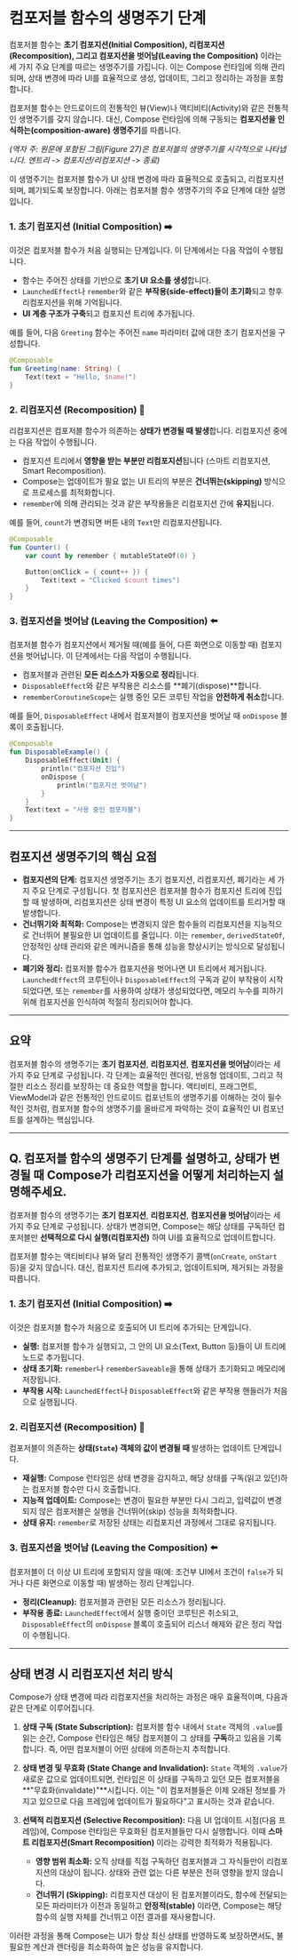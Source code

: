 # 컴포저블 함수의 생명주기 단계

컴포저블 함수는 **초기 컴포지션(Initial Composition), 리컴포지션(Recomposition), 그리고 컴포지션을 벗어남(Leaving the Composition)** 이라는 세 가지 주요 단계를 따르는 생명주기를 가집니다. 이는 Compose 런타임에 의해 관리되며, 상태 변경에 따라 UI를 효율적으로 생성, 업데이트, 그리고 정리하는 과정을 포함합니다.

컴포저블 함수는 안드로이드의 전통적인 뷰(View)나 액티비티(Activity)와 같은 전통적인 생명주기를 갖지 않습니다. 대신, Compose 런타임에 의해 구동되는 **컴포지션을 인식하는(composition-aware) 생명주기**를 따릅니다.

*(역자 주: 원문에 포함된 그림(Figure 27)은 컴포저블의 생명주기를 시각적으로 나타냅니다. 엔트리 -> 컴포지션/리컴포지션 -> 종료)*

이 생명주기는 컴포저블 함수가 UI 상태 변경에 따라 효율적으로 호출되고, 리컴포지션되며, 폐기되도록 보장합니다. 아래는 컴포저블 함수 생명주기의 주요 단계에 대한 설명입니다.

### 1. 초기 컴포지션 (Initial Composition) ➡️

이것은 컴포저블 함수가 처음 실행되는 단계입니다. 이 단계에서는 다음 작업이 수행됩니다.

  * 함수는 주어진 상태를 기반으로 **초기 UI 요소를 생성**합니다.
  * `LaunchedEffect`나 `remember`와 같은 **부작용(side-effect)들이 초기화**되고 향후 리컴포지션을 위해 기억됩니다.
  * **UI 계층 구조가 구축**되고 컴포지션 트리에 추가됩니다.

예를 들어, 다음 `Greeting` 함수는 주어진 `name` 파라미터 값에 대한 초기 컴포지션을 구성합니다.

```kotlin
@Composable
fun Greeting(name: String) {
    Text(text = "Hello, $name!")
}
```

### 2. 리컴포지션 (Recomposition) 🔄

리컴포지션은 컴포저블 함수가 의존하는 **상태가 변경될 때 발생**합니다. 리컴포지션 중에는 다음 작업이 수행됩니다.

  * 컴포지션 트리에서 **영향을 받는 부분만 리컴포지션**됩니다 (스마트 리컴포지션, Smart Recomposition).
  * Compose는 업데이트가 필요 없는 UI 트리의 부분은 **건너뛰는(skipping)** 방식으로 프로세스를 최적화합니다.
  * `remember`에 의해 관리되는 것과 같은 부작용들은 리컴포지션 간에 **유지**됩니다.

예를 들어, `count`가 변경되면 버튼 내의 `Text`만 리컴포지션됩니다.

```kotlin
@Composable
fun Counter() {
    var count by remember { mutableStateOf(0) }

    Button(onClick = { count++ }) {
        Text(text = "Clicked $count times")
    }
}
```

### 3. 컴포지션을 벗어남 (Leaving the Composition) ⬅️

컴포저블 함수가 컴포지션에서 제거될 때(예를 들어, 다른 화면으로 이동할 때) 컴포지션을 벗어납니다. 이 단계에서는 다음 작업이 수행됩니다.

  * 컴포저블과 관련된 **모든 리소스가 자동으로 정리**됩니다.
  * `DisposableEffect`와 같은 부작용은 리소스를 **폐기(dispose)**합니다.
  * `rememberCoroutineScope`는 실행 중인 모든 코루틴 작업을 **안전하게 취소**합니다.

예를 들어, `DisposableEffect` 내에서 컴포저블이 컴포지션을 벗어날 때 `onDispose` 블록이 호출됩니다.

```kotlin
@Composable
fun DisposableExample() {
    DisposableEffect(Unit) {
        println("컴포지션 진입")
        onDispose {
            println("컴포지션 벗어남")
        }
    }
    Text(text = "사용 중인 컴포저블")
}
```

-----

## 컴포지션 생명주기의 핵심 요점

  * **컴포지션의 단계:** 컴포지션 생명주기는 초기 컴포지션, 리컴포지션, 폐기라는 세 가지 주요 단계로 구성됩니다. 첫 컴포지션은 컴포저블 함수가 컴포지션 트리에 진입할 때 발생하며, 리컴포지션은 상태 변경이 특정 UI 요소의 업데이트를 트리거할 때 발생합니다.
  * **건너뛰기와 최적화:** Compose는 변경되지 않은 함수들의 리컴포지션을 지능적으로 건너뛰어 불필요한 UI 업데이트를 줄입니다. 이는 `remember`, `derivedStateOf`, 안정적인 상태 관리와 같은 메커니즘을 통해 성능을 향상시키는 방식으로 달성됩니다.
  * **폐기와 정리:** 컴포저블 함수가 컴포지션을 벗어나면 UI 트리에서 제거됩니다. `LaunchedEffect`의 코루틴이나 `DisposableEffect`의 구독과 같이 부작용이 시작되었다면, 또는 `remember`를 사용하여 상태가 생성되었다면, 메모리 누수를 피하기 위해 컴포지션을 인식하여 적절히 정리되어야 합니다.

-----

## 요약

컴포저블 함수의 생명주기는 **초기 컴포지션**, **리컴포지션**, **컴포지션을 벗어남**이라는 세 가지 주요 단계로 구성됩니다. 각 단계는 효율적인 렌더링, 반응형 업데이트, 그리고 적절한 리소스 정리를 보장하는 데 중요한 역할을 합니다. 액티비티, 프래그먼트, ViewModel과 같은 전통적인 안드로이드 컴포넌트의 생명주기를 이해하는 것이 필수적인 것처럼, 컴포저블 함수의 생명주기를 올바르게 파악하는 것이 효율적인 UI 컴포넌트를 설계하는 핵심입니다.

-----

## Q. 컴포저블 함수의 생명주기 단계를 설명하고, 상태가 변경될 때 Compose가 리컴포지션을 어떻게 처리하는지 설명해주세요.

컴포저블 함수의 생명주기는 **초기 컴포지션**, **리컴포지션**, **컴포지션을 벗어남**이라는 세 가지 주요 단계로 구성됩니다. 상태가 변경되면, Compose는 해당 상태를 구독하던 컴포저블만 **선택적으로 다시 실행(리컴포지션)** 하여 UI를 효율적으로 업데이트합니다.

컴포저블 함수는 액티비티나 뷰와 달리 전통적인 생명주기 콜백(`onCreate`, `onStart` 등)을 갖지 않습니다. 대신, 컴포지션 트리에 추가되고, 업데이트되며, 제거되는 과정을 따릅니다.

### 1. 초기 컴포지션 (Initial Composition) ➡️
이것은 컴포저블 함수가 처음으로 호출되어 UI 트리에 추가되는 단계입니다.
* **실행:** 컴포저블 함수가 실행되고, 그 안의 UI 요소(Text, Button 등)들이 UI 트리에 노드로 추가됩니다.
* **상태 초기화:** `remember`나 `rememberSaveable`을 통해 상태가 초기화되고 메모리에 저장됩니다.
* **부작용 시작:** `LaunchedEffect`나 `DisposableEffect`와 같은 부작용 핸들러가 처음으로 실행됩니다.

### 2. 리컴포지션 (Recomposition) 🔄
컴포저블이 의존하는 **상태(`State`) 객체의 값이 변경될 때** 발생하는 업데이트 단계입니다.
* **재실행:** Compose 런타임은 상태 변경을 감지하고, 해당 상태를 구독(읽고 있던)하는 컴포저블 함수만 다시 호출합니다.
* **지능적 업데이트:** Compose는 변경이 필요한 부분만 다시 그리고, 입력값이 변경되지 않은 컴포저블은 실행을 건너뛰어(skip) 성능을 최적화합니다.
* **상태 유지:** `remember`로 저장된 상태는 리컴포지션 과정에서 그대로 유지됩니다.

### 3. 컴포지션을 벗어남 (Leaving the Composition) ⬅️
컴포저블이 더 이상 UI 트리에 포함되지 않을 때(예: 조건부 UI에서 조건이 `false`가 되거나 다른 화면으로 이동할 때) 발생하는 정리 단계입니다.
* **정리(Cleanup):** 컴포저블과 관련된 모든 리소스가 정리됩니다.
* **부작용 종료:** `LaunchedEffect`에서 실행 중이던 코루틴은 취소되고, `DisposableEffect`의 `onDispose` 블록이 호출되어 리스너 해제와 같은 정리 작업이 수행됩니다.

---
## 상태 변경 시 리컴포지션 처리 방식

Compose가 상태 변경에 따라 리컴포지션을 처리하는 과정은 매우 효율적이며, 다음과 같은 단계로 이루어집니다.

1.  **상태 구독 (State Subscription):**
    컴포저블 함수 내에서 `State` 객체의 `.value`를 읽는 순간, Compose 런타임은 해당 컴포저블이 그 상태를 **구독**하고 있음을 기록합니다. 즉, 어떤 컴포저블이 어떤 상태에 의존하는지 추적합니다.

2.  **상태 변경 및 무효화 (State Change and Invalidation):**
    `State` 객체의 `.value`가 새로운 값으로 업데이트되면, 런타임은 이 상태를 구독하고 있던 모든 컴포저블을 **"무효화(invalidate)"**시킵니다. 이는 "이 컴포저블들은 이제 오래된 정보를 가지고 있으므로 다음 프레임에 업데이트가 필요하다"고 표시하는 것과 같습니다.

3.  **선택적 리컴포지션 (Selective Recomposition):**
    다음 UI 업데이트 시점(다음 프레임)에, Compose 런타임은 무효화된 컴포저블들만 다시 실행합니다. 이때 **스마트 리컴포지션(Smart Recomposition)** 이라는 강력한 최적화가 적용됩니다.
    * **영향 범위 최소화:** 오직 상태를 직접 구독하던 컴포저블과 그 자식들만이 리컴포지션의 대상이 됩니다. 상태와 관련 없는 다른 부분은 전혀 영향을 받지 않습니다.
    * **건너뛰기 (Skipping):** 리컴포지션 대상이 된 컴포저블이라도, 함수에 전달되는 모든 파라미터가 이전과 동일하고 **안정적(stable)** 이라면, Compose는 해당 함수의 실행 자체를 건너뛰고 이전 결과를 재사용합니다.

이러한 과정을 통해 Compose는 UI가 항상 최신 상태를 반영하도록 보장하면서도, 불필요한 계산과 렌더링을 최소화하여 높은 성능을 유지합니다.